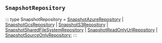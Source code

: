 ## `SnapshotRepository`
:::
type SnapshotRepository = [SnapshotAzureRepository](./SnapshotAzureRepository.md) | [SnapshotGcsRepository](./SnapshotGcsRepository.md) | [SnapshotS3Repository](./SnapshotS3Repository.md) | [SnapshotSharedFileSystemRepository](./SnapshotSharedFileSystemRepository.md) | [SnapshotReadOnlyUrlRepository](./SnapshotReadOnlyUrlRepository.md) | [SnapshotSourceOnlyRepository](./SnapshotSourceOnlyRepository.md);
:::
